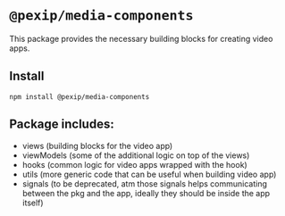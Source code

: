 # `@pexip/media-components`

This package provides the necessary building blocks for creating video apps.

## Install

`npm install @pexip/media-components`

## Package includes:

- views (building blocks for the video app)
- viewModels (some of the additional logic on top of the views)
- hooks (common logic for video apps wrapped with the hook)
- utils (more generic code that can be useful when building video app)
- signals (to be deprecated, atm those signals helps communicating between the
  pkg and the app, ideally they should be inside the app itself)
